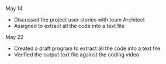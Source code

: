 May 14
- Discussed the project user stories with team Architect
- Assigned to extract all the code into a text file

May 22
- Created a draft program to extract all the code into a text file
- Verified the output text file against the coding video
